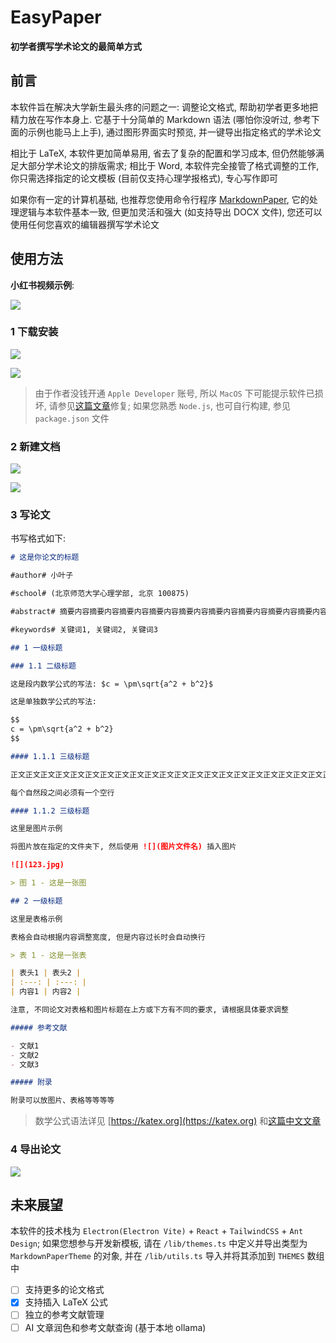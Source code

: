 # EasyPaper

**初学者撰写学术论文的最简单方式**

## 前言

本软件旨在解决大学新生最头疼的问题之一: 调整论文格式, 帮助初学者更多地把精力放在写作本身上. 它基于十分简单的 Markdown 语法 (哪怕你没听过, 参考下面的示例也能马上上手), 通过图形界面实时预览, 并一键导出指定格式的学术论文

相比于 LaTeX, 本软件更加简单易用, 省去了复杂的配置和学习成本, 但仍然能够满足大部分学术论文的排版需求; 相比于 Word, 本软件完全接管了格式调整的工作, 你只需选择指定的论文模板 (目前仅支持心理学报格式), 专心写作即可

如果你有一定的计算机基础, 也推荐您使用命令行程序 [MarkdownPaper](https://github.com/LeafYeeXYZ/MarkdownPaper), 它的处理逻辑与本软件基本一致, 但更加灵活和强大 (如支持导出 DOCX 文件), 您还可以使用任何您喜欢的编辑器撰写学术论文

## 使用方法

**小红书视频示例**:

![](./readme/6.jpeg)

### 1 下载安装

![](./readme/1.png)

![](./readme/2.png)

> 由于作者没钱开通 `Apple Developer` 账号, 所以 `MacOS` 下可能提示软件已损坏, 请参见[这篇文章](https://www.mac2m.com/article/450/)修复; 如果您熟悉 `Node.js`, 也可自行构建, 参见 `package.json` 文件

### 2 新建文档

![](./readme/3.png)

![](./readme/4.png)

### 3 写论文

书写格式如下:

```markdown
# 这是你论文的标题

#author# 小叶子

#school# (北京师范大学心理学部, 北京 100875)

#abstract# 摘要内容摘要内容摘要内容摘要内容摘要内容摘要内容摘要内容摘要内容摘要内容摘要内容摘要内容摘要内容

#keywords# 关键词1, 关键词2, 关键词3

## 1 一级标题

### 1.1 二级标题

这是段内数学公式的写法: $c = \pm\sqrt{a^2 + b^2}$

这是单独数学公式的写法:

$$
c = \pm\sqrt{a^2 + b^2}
$$

#### 1.1.1 三级标题

正文正文正文正文正文正文正文正文正文正文正文正文正文正文正文正文正文正文正文正文正文正文正文正文正文正文正文正文

每个自然段之间必须有一个空行

#### 1.1.2 三级标题

这里是图片示例

将图片放在指定的文件夹下, 然后使用 ![](图片文件名) 插入图片

![](123.jpg)

> 图 1 - 这是一张图

## 2 一级标题

这里是表格示例

表格会自动根据内容调整宽度, 但是内容过长时会自动换行

> 表 1 - 这是一张表

| 表头1 | 表头2 |
| :---: | :---: |
| 内容1 | 内容2 |

注意, 不同论文对表格和图片标题在上方或下方有不同的要求, 请根据具体要求调整

##### 参考文献

- 文献1
- 文献2
- 文献3

##### 附录

附录可以放图片、表格等等等等
```

> 数学公式语法详见 [https://katex.org](https://katex.org) 和[这篇中文文章](https://kissingfire123.github.io/2022/02/18_数学公式katex常用语法总结)

### 4 导出论文

![](./readme/5.png)

## 未来展望

本软件的技术栈为 `Electron(Electron Vite)` + `React` + `TailwindCSS` + `Ant Design`; 如果您想参与开发新模板, 请在 `/lib/themes.ts` 中定义并导出类型为 `MarkdownPaperTheme` 的对象, 并在 `/lib/utils.ts` 导入并将其添加到 `THEMES` 数组中

- [ ] 支持更多的论文格式
- [x] 支持插入 LaTeX 公式
- [ ] 独立的参考文献管理
- [ ] AI 文章润色和参考文献查询 (基于本地 ollama)
